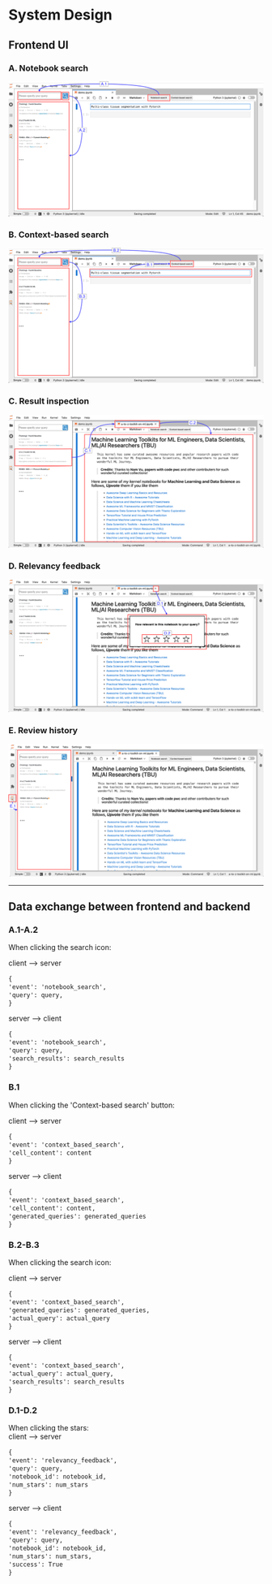 # System Design
## Frontend UI
### A. Notebook search
![Notebook search](images/notebook_search.png)

### B. Context-based search
![Context-based search](images/context_based_search.png)

### C. Result inspection
![Result inspection](images/result_inspection.png)

### D. Relevancy feedback
![Relevancy feedback](images/relevancy_feedback.png)

### E. Review history
![Review history](images/review_history.png)


-----------------------------------------------------------------------------------------------
## Data exchange between frontend and backend
### A.1-A.2 
When clicking the search icon: 

client --> server
```
{
'event': 'notebook_search', 
'query': query,
}
```

server --> client
```
{
'event': 'notebook_search', 
'query': query, 
'search_results': search_results
}
```


### B.1 
When clicking the 'Context-based search' button: 

client --> server
```
{
'event': 'context_based_search', 
'cell_content': content
}
```

server --> client 
```
{
'event': 'context_based_search', 
'cell_content': content, 
'generated_queries': generated_queries
}
```

### B.2-B.3 
When clicking the search icon:

client --> server
```
{
'event': 'context_based_search', 
'generated_queries': generated_queries, 
'actual_query': actual_query
}
```

server --> client 
```
{
'event': 'context_based_search', 
'actual_query': actual_query, 
'search_results': search_results
}
```


### D.1-D.2
When clicking the stars: \
client --> server
```
{
'event': 'relevancy_feedback', 
'query': query, 
'notebook_id': notebook_id, 
'num_stars': num_stars
}
```

server --> client 
```
{
'event': 'relevancy_feedback', 
'query': query, 
'notebook_id': notebook_id, 
'num_stars': num_stars, 
'success': True
}
```
